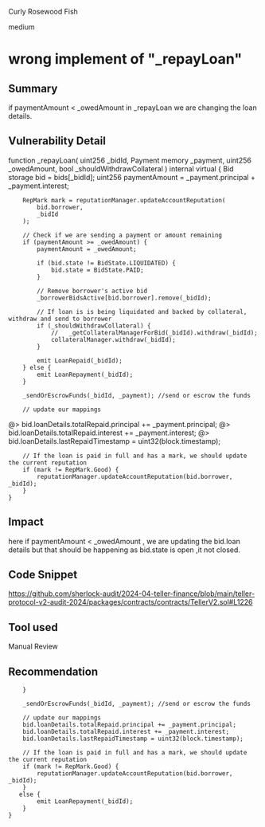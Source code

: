Curly Rosewood Fish

medium

# wrong implement of "_repayLoan"

## Summary
if paymentAmount < _owedAmount    in _repayLoan we are changing the loan details.
## Vulnerability Detail
 function _repayLoan(
        uint256 _bidId,
        Payment memory _payment,
        uint256 _owedAmount,
        bool _shouldWithdrawCollateral
    ) internal virtual {
        Bid storage bid = bids[_bidId];
        uint256 paymentAmount = _payment.principal + _payment.interest;

        RepMark mark = reputationManager.updateAccountReputation(
            bid.borrower,
            _bidId
        );

        // Check if we are sending a payment or amount remaining
        if (paymentAmount >= _owedAmount) {
            paymentAmount = _owedAmount;

            if (bid.state != BidState.LIQUIDATED) {
                bid.state = BidState.PAID;
            }

            // Remove borrower's active bid
            _borrowerBidsActive[bid.borrower].remove(_bidId);

            // If loan is is being liquidated and backed by collateral, withdraw and send to borrower
            if (_shouldWithdrawCollateral) {
                //   _getCollateralManagerForBid(_bidId).withdraw(_bidId);
                collateralManager.withdraw(_bidId);
            }

            emit LoanRepaid(_bidId);
        } else {
            emit LoanRepayment(_bidId);
        }

        _sendOrEscrowFunds(_bidId, _payment); //send or escrow the funds

        // update our mappings
 @>       bid.loanDetails.totalRepaid.principal += _payment.principal;
  @>      bid.loanDetails.totalRepaid.interest += _payment.interest;
   @>     bid.loanDetails.lastRepaidTimestamp = uint32(block.timestamp);

        // If the loan is paid in full and has a mark, we should update the current reputation
        if (mark != RepMark.Good) {
            reputationManager.updateAccountReputation(bid.borrower, _bidId);
        }
    }

## Impact
here if paymentAmount < _owedAmount , we are  updating the bid.loan details but that should be happening as bid.state is open ,it not closed.
## Code Snippet 
https://github.com/sherlock-audit/2024-04-teller-finance/blob/main/teller-protocol-v2-audit-2024/packages/contracts/contracts/TellerV2.sol#L1226
## Tool used

Manual Review

## Recommendation
        } 

        _sendOrEscrowFunds(_bidId, _payment); //send or escrow the funds

        // update our mappings
        bid.loanDetails.totalRepaid.principal += _payment.principal;
        bid.loanDetails.totalRepaid.interest += _payment.interest;
        bid.loanDetails.lastRepaidTimestamp = uint32(block.timestamp);

        // If the loan is paid in full and has a mark, we should update the current reputation
        if (mark != RepMark.Good) {
            reputationManager.updateAccountReputation(bid.borrower, _bidId);
        }
       else {
            emit LoanRepayment(_bidId);
        }
    }


